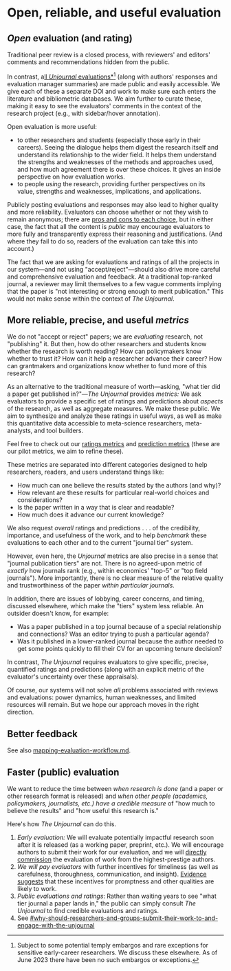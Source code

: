 # Open, reliable, and useful evaluation

## _Open_ evaluation (and rating)

Traditional peer review is a closed process, with reviewers' and editors' comments and recommendations hidden from the public.

In contrast, a[ll _Unjournal_ evaluations\*](#user-content-fn-1)[^1] (along with authors' responses and evaluation manager summaries) are made public and easily accessible. We give each of these a separate DOI and work to make sure each enters the literature and bibliometric databases. We aim further to curate these, making it easy to see the evaluators' comments in the context of the research project (e.g., with sidebar/hover annotation).

Open evaluation is more useful:

* to other researchers and students (especially those early in their careers). Seeing the dialogue helps them digest the research itself and understand its relationship to the wider field. It helps them understand the strengths and weaknesses of the methods and approaches used, and how much agreement there is over these choices. It gives an inside perspective on how evaluation works.
* to people _using_ the research, providing further perspectives on its value, strengths and weaknesses, implications, and applications.

Publicly posting evaluations and responses may also lead to higher quality and more reliability. Evaluators can choose whether or not they wish to remain anonymous; there are [pros and cons to each choice](broken-reference/), but in either case, the fact that all the content is _public_ may encourage evaluators to more fully and transparently express their reasoning and justifications. (And where they fail to do so, readers of the evaluation can take this into account.)

The fact that we are asking for evaluations and ratings of all the projects in our system—and not using "accept/reject"—should also drive more careful and comprehensive evaluation and feedback. At a traditional top-ranked journal, a reviewer may limit themselves to a few vague comments implying that the paper is "not interesting or strong enough to merit publication." This would not make sense within the context of _The Unjournal_.

## More reliable, precise, and useful _metrics_

We do not "accept or reject" papers; we are _evaluating_ research, not "publishing" it. But then, how do other researchers and students know whether the research is worth reading? How can policymakers know whether to trust it? How can it help a researcher advance their career? How can grantmakers and organizations know whether to fund more of this research?

As an alternative to the traditional measure of worth—asking, "what tier did a paper get published in?"—_The Unjournal_ provides _metrics:_ We ask evaluators to provide a specific set of ratings and predictions about _aspects_ of the research, as well as aggregate measures. We make these public. We aim to synthesize and analyze these ratings in useful ways, as well as make this quantitative data accessible to meta-science researchers, meta-analysts, and tool builders.

Feel free to check out our [ratings metrics](../../policies-projects-evaluation-workflow/evaluation/guidelines-for-evaluators/#metrics-overall-assessment-categories) and [prediction metrics](../../policies-projects-evaluation-workflow/evaluation/guidelines-for-evaluators/#journal-prediction-metrics) (these are our pilot metrics, we aim to refine these).

These metrics are separated into different categories designed to help researchers, readers, and users understand things like:

* How much can one believe the results stated by the authors (and why)?
* How relevant are these results for particular real-world choices and considerations?
* Is the paper written in a way that is clear and readable?
* How much does it advance our current knowledge?

We also request _overall_ ratings and predictions . . . of the credibility, importance, and usefulness of the work, and to help _benchmark_ these evaluations to each other and to the current "journal tier" system.

However, even here, the _Unjournal_ metrics are also precise in a sense that "journal publication tiers" are not. There is no agreed-upon metric of _exactly_ how journals rank (e.g., within economics' "top-5" or "top field journals"). More importantly, there is no clear measure of the relative quality and trustworthiness of the paper _within particular journals._

In addition, there are issues of lobbying, career concerns, and timing, discussed elsewhere, which make the "tiers" system less reliable. An outsider doesn't know, for example:

* Was a paper published in a top journal because of a special relationship and connections? Was an editor trying to push a particular agenda?
* Was it published in a lower-ranked journal because the author needed to get some points quickly to fill their CV for an upcoming tenure decision?

In contrast, _The Unjournal_ requires evaluators to give specific, precise, quantified ratings and predictions (along with an explicit metric of the evaluator's uncertainty over these appraisals).

Of course, our systems will not solve _all_ problems associated with reviews and evaluations: power dynamics, human weaknesses, and limited resources will remain. But we hope our approach moves in the right direction.

## Better feedback

See also [mapping-evaluation-workflow.md](../../policies-projects-evaluation-workflow/mapping-evaluation-workflow.md "mention").

## Faster (public) evaluation

We want to reduce the time between _when research is done_ (and a paper or other research format is released) and _when other people (academics, policymakers, journalists, etc.) have a credible measure_ of "how much to believe the results" and "how useful this research is."

Here's how _The Unjournal_ can do this.

1. _Early evaluation:_ We will evaluate potentially impactful research soon after it is released (as a working paper, preprint, etc.). We will encourage authors to submit their work for our evaluation, and we will [directly commission](../../policies-projects-evaluation-workflow/considering-projects/direct-evaluation-track.md) the evaluation of work from the highest-prestige authors.
2. _We will pay evaluators_ with further incentives for timeliness (as well as carefulness, thoroughness, communication, and insight). [Evidence suggests](https://www.aeaweb.org/articles?id=10.1257/jep.28.3.169) that these incentives for promptness and other qualities are likely to work.
3. _Public evaluations and ratings_: Rather than waiting years to see "what tier journal a paper lands in," the public can simply consult _The Unjournal_ to find credible evaluations and ratings.
4. See [#why-should-researchers-and-groups-submit-their-work-to-and-engage-with-the-unjournal](../../faq-interaction/for-researchers-authors/#why-should-researchers-and-groups-submit-their-work-to-and-engage-with-the-unjournal "mention")

[^1]: Subject to some potential temply embargos and rare exceptions for sensitive early-career researchers. We discuss these elsewhere. As of June 2023 there have been no such embargos or exceptions.
